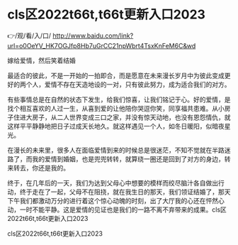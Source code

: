 # cls区2022t66t,t66t更新入口2023

👉/观/看/入/口/ http://www.baidu.com/link?url=o0OeYV_HK7OGJfp8Hb7uGrCC21npWbrt4TsxKnFeM6C&wd


嫁给爱情，然后笑着结婚

最适合的彼此，不是一开始的一拍即合，而是愿意在未来漫长岁月中为彼此变成更好的两个人，爱情不存在天造地设的一对，只有彼此努力，成为适合我们的对方。

有些事情总是在自然的状态下发生，给我们惊喜，让我们铭记于心。好的爱情，是找个相互喜欢的人过一生，从喜到爱的让他陪你哭逗你笑，同享福共患难。从小房子住进大房子，从二人世界变成三口之家，并没有惊天动地，也没有恩怨情仇，就这样平平静静地把日子过成天长地久。就这样遇见一个人，如冬日暖阳，似暗夜星光。

在漫长的未来里，很多人在面临爱情到来的时候总是很迷茫，不知不觉就在半路迷路了，而我的爱情到婚姻，也是兜兜转转，就算绕一圈还是回到了对方的身边，转来转去，你还是我的。

终于，在几年后的一天，我们为达到父母心中想要的模样而绞尽脑汁各自做出行动，终于走在了一起，父母不在阻挠，就在我生日的那天，我们领证结婚了，那天下午我们都激动万分的进行着这个惊心动魄的时刻，出了大厅我的心还在怦然心动，一时不能平静。这是爱情的见证也是我们的一路不离不弃带来的成果。cls区2022t66t,t66t更新入口2023

cls区2022t66t,t66t更新入口2023
